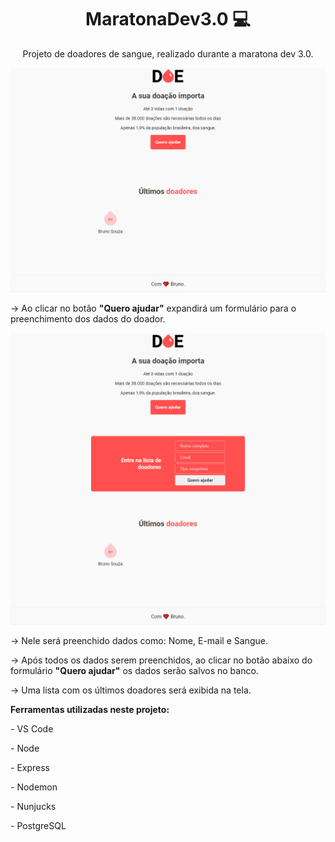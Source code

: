 <h1 align="center"; >MaratonaDev3.0 💻</h1>
<p align="center">Projeto de doadores de sangue, realizado durante a maratona dev 3.0.</p>

![](/github/mode1.png)

<p>-> Ao clicar no botão <b>"Quero ajudar"</b> expandirá um formulário para o preenchimento dos dados do doador.</p>

![](/github/mode2.png)

<p>-> Nele será preenchido dados como: Nome, E-mail e Sangue.</p>
<p>-> Após todos os dados serem preenchidos, ao clicar no botão abaixo do formulário <b>"Quero ajudar"</b> os dados serão salvos no banco.</p>
<p>-> Uma lista com os últimos doadores será exibida na tela.</p>

<p><b>Ferramentas utilizadas neste projeto:</b></p>
<p>- VS Code</p>
<p>- Node</p>
<p>- Express</p>
<p>- Nodemon</p>
<p>- Nunjucks</p>
<p>- PostgreSQL</p>
